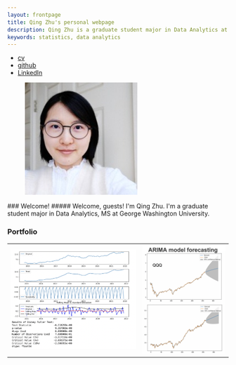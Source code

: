 ```yaml
---
layout: frontpage
title: Qing Zhu's personal webpage
description: Qing Zhu is a graduate student major in Data Analytics at George Washington University
keywords: statistics, data analytics
---
```


<div class="navbar">
  <div class="navbar-inner">
      <ul class="nav">
          <li><a href="{{ BASE_PATH }}/assets/qingzhu_cv.pdf">cv</a></li>
          <li><a href="https://github.com/QingZhu37">github</a></li>
          <li><a href="https://www.linkedin.com/in/qing-zhu-37b218212/">LinkedIn</a></li>
      </ul>
  </div>
</div>

<figure><img src="qingzhu_256x256.jpg" alt="logo" title="logo"/></figure>
### <a name="greetings"></a>Welcome!
##### Welcome, guests! I'm Qing Zhu. I'm a graduate student major in Data Analytics, MS at George Washington University.


### <a name="Portfolio"></a>Portfolio

<table class="wide">
<tr>
  <td class="left">
    <a href="pages/presentations.html">
        <img src="pages/logo_EMSE6574.png" alt="logo_EMSE6574" title="logo_EMSE6574" width="300"/>
    </a>
  </td>

  <td class="right">
    <a href="pages/presentations.html">
        <img src="pages/logo_SEAS6401.png" alt="logo_SEAS6401" title="logo_SEAS6401" width="200"/>
    </a>
  </td>
</tr>
</table>

